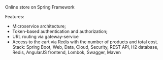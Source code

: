 Online store on Spring Framework

Features:
- Microservice architecture;
- Token-based authentication and authorization;
- URL routing via gateway-service
- Access to the cart via Redis with the number of products and total cost.
Stack: Spring Boot, Web, Data, Cloud, Security, REST API, H2 database, Redis, AngularJS frontend, Lombok, Swagger, Maven
